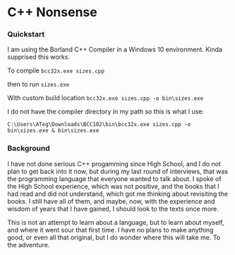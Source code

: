 # C++ Nonsense

### Quickstart

I am using the Borland C++ Compiler in a Windows 10 environment.  Kinda supprised this works.

To compile
`bcc32x.exe sizes.cpp`

then to run
`sizes.exe`

With custom build location
`bcc32x.exe sizes.cpp -o bin\sizes.exe`

I do not have the compiler directory in my path so this is what I use:

`C:\Users\ATeg\Downloads\BCC102\bin\bcc32x.exe sizes.cpp -o bin\sizes.exe & bin\sizes.exe`

### Background

I have not done serious C++ progamming since High School, and I do not plan to get back into it now, but during my last round of interviews, that was the programming language that everyone wanted to talk about.  I spoke of the High School experience, which was not positive, and the books that I had read and did not understand, which got me thinking about revisiting the books.  I still have all of them, and maybe, now, with the experience and wisdom of years that I have gained, I should look to the texts once more.

This is not an attempt to learn about a language, but to learn about myself, and where it went sour that first time.  I have no plans to make anything good, or even all that original, but I do wonder where this will take me.  To the adventure.

